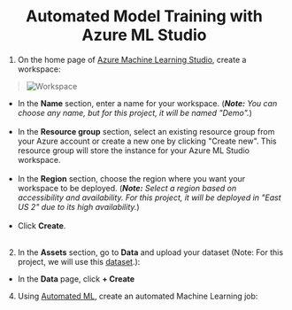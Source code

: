 <div align="center">
  <h1>Automated Model Training with Azure ML Studio</h1>
</div>

1. On the home page of [Azure Machine Learning Studio](https://ml.azure.com/), create a workspace:

> ![Workspace](https://github.com/m3mentomor1/Automated-Model-Training_with_Azure-ML-Studio/assets/95956735/efce2078-305c-49b5-acf6-219346e1dcd2)

- In the **Name** section, enter a name for your workspace. (***Note:** You can choose any name, but for this project, it will be named "Demo".*)<br><br>
- In the **Resource group** section, select an existing resource group from your Azure account or create a new one by clicking "Create new". This resource group will store the instance for your Azure ML Studio workspace.<br><br>
- In the **Region** section, choose the region where you want your workspace to be deployed. (***Note:** Select a region based on accessibility and availability. For this project, it will be deployed in "East US 2" due to its high availability.*)<br><br>
- Click **Create**.<br><br>

2. In the **Assets** section, go to **Data** and upload your dataset (Note: For this project, we will use this [dataset]().):
  
- In the **Data** page, click **+ Create**


4. Using [Automated ML](https://learn.microsoft.com/en-us/azure/machine-learning/concept-automated-ml?view=azureml-api-2), create an automated Machine Learning job: 


 


 







